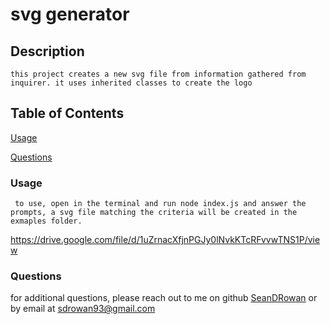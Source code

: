 # svg generator
  
## Description
    this project creates a new svg file from information gathered from inquirer. it uses inherited classes to create the logo
## Table of Contents

[Usage](#usage)

[Questions](#questions)

     
### Usage
     to use, open in the terminal and run node index.js and answer the prompts, a svg file matching the criteria will be created in the exmaples folder.
https://drive.google.com/file/d/1uZrnacXfjnPGJy0lNvkKTcRFvvwTNS1P/view 


     
     
### Questions
for additional questions, please reach out to me on github
[SeanDRowan](https://github.com/SeanDRowan)
    or by email at
<sdrowan93@gmail.com>
     
